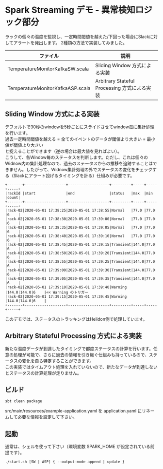 # Spark Streaming デモ - 異常検知ロジック部分

ラックの個々の温度を監視し、一定時間閾値を越えた/下回った場合にSlackに対してアラートを発出します。
2種類の方法で実装してみました。  

| ファイル                          | 説明                                          | 
|----------------------------------|-----------------------------------------------|
| TemperatureMonitorKafkaSW.scala  | Sliding Window 方式による実装                  |
| TemperatureMonitorKafkaASP.scala | Arbitrary Stateful Processing 方式による実装   |

## Sliding Window 方式による実装

デフォルトで30秒のwindowを5秒ごとにスライドさせてwindow毎に集計処理を行います。  
過去一定時間閾値を越える = 全てのイベントのデータが閾値より大きい = 最小値が閾値より大きい  
と捉えることができます（逆の場合は最大値を見ればよい）。  
こうして、各Window毎のステータスを判断します。ただし、これは個々のWidnow内の集計処理なので、過去のステータスからの推移を追跡することはできません。したがって、Widnow集計処理の外でステータスの変化をチェックする（Slackにアラート投げるタイミングを計る）仕組みが必要です。

```
+-------+-------------------+-------------------+---------+-----+-----+-----+
|rackId |start              |end                |status   |max  |min  |count|
+-------+-------------------+-------------------+---------+-----+-----+-----+
|rack-02|2020-05-01 17:38:25|2020-05-01 17:38:55|Normal   |77.0 |77.0 |6    |
|rack-02|2020-05-01 17:38:30|2020-05-01 17:39:00|Normal   |77.0 |77.0 |6    |
|rack-02|2020-05-01 17:38:35|2020-05-01 17:39:05|Normal   |77.0 |77.0 |6    |
|rack-02|2020-05-01 17:38:40|2020-05-01 17:39:10|Normal   |77.0 |77.0 |6    |
|rack-02|2020-05-01 17:38:45|2020-05-01 17:39:15|Transient|144.0|77.0 |6    |
|rack-02|2020-05-01 17:38:50|2020-05-01 17:39:20|Transient|144.0|77.0 |6    |
|rack-02|2020-05-01 17:38:55|2020-05-01 17:39:25|Transient|144.0|77.0 |6    |
|rack-02|2020-05-01 17:39:00|2020-05-01 17:39:30|Transient|144.0|77.0 |6    |
|rack-02|2020-05-01 17:39:05|2020-05-01 17:39:35|Transient|144.0|77.0 |6    |
|rack-02|2020-05-01 17:39:10|2020-05-01 17:39:40|Warning  |144.0|144.0|6    |<< Warning のトリガー
|rack-02|2020-05-01 17:39:15|2020-05-01 17:39:45|Warning  |144.0|144.0|6    |
+-------+-------------------+-------------------+---------+-----+-----+-----+
```

このデモでは、ステータスのトラッキングはHelidon側で処理しています。

## Arbitrary Stateful Processing 方式による実装

新たな温度データが到達したタイミングで都度ステータスの計算を行います。任意の処理が可能で、さらに過去の情報を引き継ぐ仕組みも持っているので、ステータスの変化を自ら特定することができます。  
この実装ではタイムアウト処理を入れていないので、新たなデータが到達しないとステータスの計算処理が走りません。

## ビルド
```
sbt clean package
```
src/main/resources/example-application.yaml を application.yaml にリネームして必要な情報を設定して下さい。

## 起動

通常は、シェルを使って下さい（環境変数 SPARK_HOME が設定されている前提です）。

```
./start.sh [SW | ASP] { --output-mode append | update }
```
